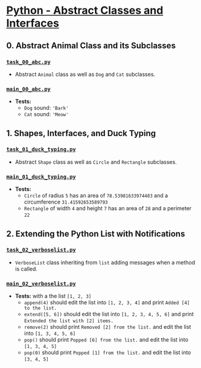 # [Python - Abstract Classes and Interfaces](https://intranet.hbtn.io/projects/3104)

## 0. Abstract Animal Class and its Subclasses
### [`task_00_abc.py`](task_00_abc.py)
* Abstract `Animal` class as well as `Dog` and `Cat` subclasses.
### [`main_00_abc.py`](main_00_abc.py)
* **Tests:**
    * `Dog` sound: `'Bark'`
    * `Cat` sound: `'Meow'`

## 1. Shapes, Interfaces, and Duck Typing
### [`task_01_duck_typing.py`](task_01_duck_typing.py)
* Abstract `Shape` class as well as `Circle` and `Rectangle` subclasses.
### [`main_01_duck_typing.py`](main_01_duck_typing.py)
* **Tests:**
    * `Circle` of radius `5` has an area of `78.53981633974483` and a circumference `31.41592653589793`
    * `Rectangle` of width `4` and height `7` has an area of `28` and a perimeter `22`

## 2. Extending the Python List with Notifications
### [`task_02_verboselist.py`](task_02_verboselist.py)
* `VerboseList` class inheriting from `list` adding messages when a method is called.
### [`main_02_verboselist.py`](main_02_verboselist.py)
* **Tests:** with a the list `[1, 2, 3]`
    * `append(4)` should edit the list into `[1, 2, 3, 4]` and print `Added [4] to the list.`
    * `extend([5, 6])` should edit the list into `[1, 2, 3, 4, 5, 6]` and print `Extended the list with [2] items.`
    * `remove(2)` should print `Removed [2] from the list.` and edit the list into `[1, 3, 4, 5, 6]`
    * `pop()` should print `Popped [6] from the list.` and edit the list into `[1, 3, 4, 5]`
    * `pop(0)` should print `Popped [1] from the list.` and edit the list into `[3, 4, 5]`